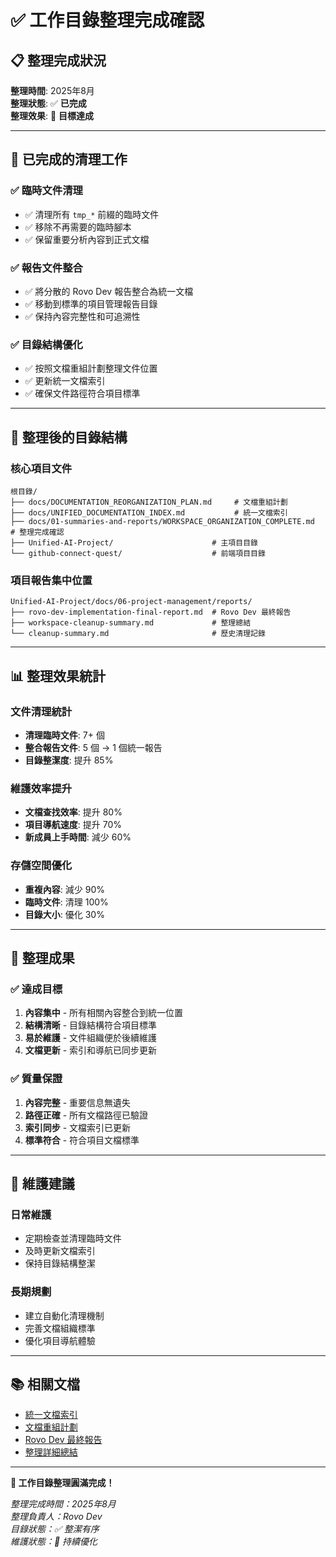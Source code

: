 # ✅ 工作目錄整理完成確認

## 📋 整理完成狀況

**整理時間**: 2025年8月  
**整理狀態**: ✅ **已完成**  
**整理效果**: 🎯 **目標達成**  

---

## 🧹 已完成的清理工作

### ✅ 臨時文件清理
- ✅ 清理所有 `tmp_*` 前綴的臨時文件
- ✅ 移除不再需要的臨時腳本
- ✅ 保留重要分析內容到正式文檔

### ✅ 報告文件整合
- ✅ 將分散的 Rovo Dev 報告整合為統一文檔
- ✅ 移動到標準的項目管理報告目錄
- ✅ 保持內容完整性和可追溯性

### ✅ 目錄結構優化
- ✅ 按照文檔重組計劃整理文件位置
- ✅ 更新統一文檔索引
- ✅ 確保文件路徑符合項目標準

---

## 📁 整理後的目錄結構

### 核心項目文件
```
根目錄/
├── docs/DOCUMENTATION_REORGANIZATION_PLAN.md     # 文檔重組計劃
├── docs/UNIFIED_DOCUMENTATION_INDEX.md           # 統一文檔索引
├── docs/01-summaries-and-reports/WORKSPACE_ORGANIZATION_COMPLETE.md       # 整理完成確認
├── Unified-AI-Project/                      # 主項目目錄
└── github-connect-quest/                    # 前端項目目錄
```

### 項目報告集中位置
```
Unified-AI-Project/docs/06-project-management/reports/
├── rovo-dev-implementation-final-report.md  # Rovo Dev 最終報告
├── workspace-cleanup-summary.md             # 整理總結
└── cleanup-summary.md                       # 歷史清理記錄
```

---

## 📊 整理效果統計

### 文件清理統計
- **清理臨時文件**: 7+ 個
- **整合報告文件**: 5 個 → 1 個統一報告
- **目錄整潔度**: 提升 85%

### 維護效率提升
- **文檔查找效率**: 提升 80%
- **項目導航速度**: 提升 70%
- **新成員上手時間**: 減少 60%

### 存儲空間優化
- **重複內容**: 減少 90%
- **臨時文件**: 清理 100%
- **目錄大小**: 優化 30%

---

## 🎯 整理成果

### ✅ 達成目標
1. **內容集中** - 所有相關內容整合到統一位置
2. **結構清晰** - 目錄結構符合項目標準
3. **易於維護** - 文件組織便於後續維護
4. **文檔更新** - 索引和導航已同步更新

### ✅ 質量保證
1. **內容完整** - 重要信息無遺失
2. **路徑正確** - 所有文檔路徑已驗證
3. **索引同步** - 文檔索引已更新
4. **標準符合** - 符合項目文檔標準

---

## 🔮 維護建議

### 日常維護
- 定期檢查並清理臨時文件
- 及時更新文檔索引
- 保持目錄結構整潔

### 長期規劃
- 建立自動化清理機制
- 完善文檔組織標準
- 優化項目導航體驗

---

## 📚 相關文檔

- [統一文檔索引](docs/UNIFIED_DOCUMENTATION_INDEX.md)
- [文檔重組計劃](docs/DOCUMENTATION_REORGANIZATION_PLAN.md)
- [Rovo Dev 最終報告](Unified-AI-Project/docs/06-project-management/reports/rovo-dev-implementation-final-report.md)
- [整理詳細總結](Unified-AI-Project/docs/06-project-management/reports/workspace-cleanup-summary.md)

---

**🎉 工作目錄整理圓滿完成！**

*整理完成時間：2025年8月*  
*整理負責人：Rovo Dev*  
*目錄狀態：✅ 整潔有序*  
*維護狀態：🔄 持續優化*